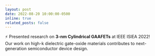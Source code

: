 ```yaml
---
layout: post
date: 2022-08-20 10:00:00-0500
inline: true
related_posts: false
---
```


⚡ Presented research on **3-nm Cylindrical GAAFETs** at IEEE ISIEA 2022! Our work on high-k dielectric gate-oxide materials contributes to next-generation semiconductor device design.
